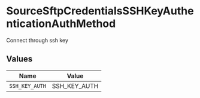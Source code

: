 # SourceSftpCredentialsSSHKeyAuthenticationAuthMethod

Connect through ssh key


## Values

| Name           | Value          |
| -------------- | -------------- |
| `SSH_KEY_AUTH` | SSH_KEY_AUTH   |